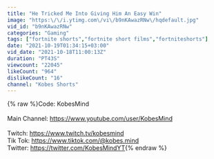 ```yaml
---
title: "He Tricked Me Into Giving Him An Easy Win"
image: "https:\/\/i.ytimg.com\/vi\/b9nKAwazRNw\/hqdefault.jpg"
vid_id: "b9nKAwazRNw"
categories: "Gaming"
tags: ["fortnite shorts","fortnite short films","fortniteshorts"]
date: "2021-10-19T01:34:15+03:00"
vid_date: "2021-10-18T11:00:13Z"
duration: "PT43S"
viewcount: "22045"
likeCount: "964"
dislikeCount: "16"
channel: "Kobes Shorts"
---
```

{% raw %}Code: KobesMind<br /><br />Main Channel: <a rel="nofollow" target="blank" href="https://www.youtube.com/user/KobesMind">https://www.youtube.com/user/KobesMind</a><br /><br />Twitch: <a rel="nofollow" target="blank" href="https://www.twitch.tv/kobesmind">https://www.twitch.tv/kobesmind</a><br />Tik Tok: <a rel="nofollow" target="blank" href="https://www.tiktok.com/@kobes.mind">https://www.tiktok.com/@kobes.mind</a><br />Twitter: <a rel="nofollow" target="blank" href="https://twitter.com/KobesMindYT">https://twitter.com/KobesMindYT</a>{% endraw %}
